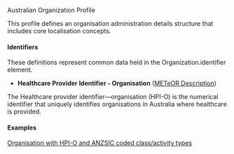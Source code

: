 Australian Organization Profile

This profile defines an organisation administration details structure that includes core localisation concepts.

#### Identifiers
These definitions represent common data held in the Organization.identifier element.

* __Healthcare Provider Identifier - Organisation__ ([METeOR Description](http://meteor.aihw.gov.au/content/index.phtml/itemId/426830))

The Healthcare provider identifier—organisation (HPI-O) is the numerical identifier that uniquely identifies organisations in Australia where healthcare is provided.

#### Examples

[Organisation with HPI-O and ANZSIC coded class/activity types](Organization-example0.html)

